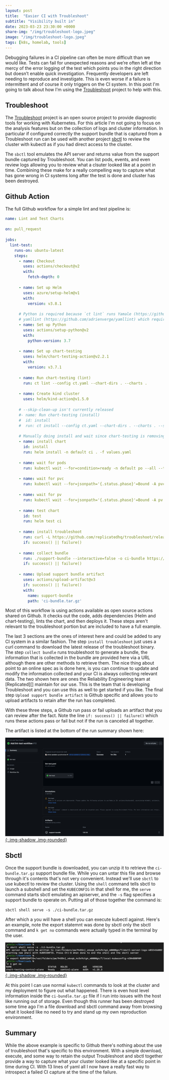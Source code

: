 ```yaml
---
layout: post
title:  "Easier CI with Troubleshoot"
subtitle: "Visibility built in"
date: 2023-03-23 23:30:00 +0000
share-img: "/img/troubleshoot-logo.jpeg"
image: "/img/troubleshoot-logo.jpeg"
tags: [k8s, homelab, tools]
---
```


Debugging failures in a CI pipeline can often be more difficult than we would like. Tests can fail for unexpected reasons and we’re often left at the mercy of the error logging of the test which points you in the right direction but doesn’t enable quick investigation. Frequently developers are left needing to reproduce and investigate. This is even worse if a failure is intermittent and of course it only triggers on the CI system. In this post I'm going to talk about how I'm using the [Troubleshoot][] project to help with this.

## Troubleshoot

The [Troubleshoot][] project is an open source project to provide diagnostic tools for working with Kubernetes. For this article I'm not going to focus on the analysis features but on the collection of logs and cluster information. In particular if configured correctly the support bundle that is captured from a Troubleshoot run can be used with another project [sbctl][] to review the cluster with kubectl as if you had direct access to the cluster.

The `sbctl` tool emulates the API server and returns value from the support bundle captured by Troubleshoot. You can list pods, events, and even review logs allowing you to review what a clsuter looked like at a point in time. Combining these make for a really compelling way to capture what has gone wrong in CI systems long after the test is done and cluster has been destroyed.

## Github Action

The full Github workflow for a simple lint and test pipeline is:

```yaml
name: Lint and Test Charts

on: pull_request

jobs:
  lint-test:
    runs-on: ubuntu-latest
    steps:
      - name: Checkout
        uses: actions/checkout@v2
        with:
          fetch-depth: 0

      - name: Set up Helm
        uses: azure/setup-helm@v1
        with:
          version: v3.8.1

      # Python is required because `ct lint` runs Yamale (https://github.com/23andMe/Yamale) and
      # yamllint (https://github.com/adrienverge/yamllint) which require Python
      - name: Set up Python
        uses: actions/setup-python@v2
        with:
          python-version: 3.7

      - name: Set up chart-testing
        uses: helm/chart-testing-action@v2.2.1
        with:
          version: v3.7.1

      - name: Run chart-testing (lint)
        run: ct lint --config ct.yaml --chart-dirs . --charts .

      - name: Create kind cluster
        uses: helm/kind-action@v1.5.0

      # --skip-clean-up isn't currently released
      #- name: Run chart-testing (install)
      #  id: install
      #  run: ct install --config ct.yaml --chart-dirs . --charts . --skip-clean-up

      # Manually doing install and wait since chart-testing is removing the cluster
      - name: install chart
        id: install
        run: helm install -n default ci . -f values.yaml

      - name: wait for pods
        run: kubectl wait --for=condition=ready -n default po --all --timeout=60s

      - name: wait for pvc
        run: kubectl wait --for=jsonpath='{.status.phase}'=Bound -A pvc --all --timeout=10s

      - name: wait for pv
        run: kubectl wait --for=jsonpath='{.status.phase}'=Bound -A pv --all --timeout=10s

      - name: test chart
        id: test
        run: helm test ci

      - name: install troubleshoot
        run: curl -L https://github.com/replicatedhq/troubleshoot/releases/latest/download/support-bundle_linux_amd64.tar.gz | tar xzvf -
        if: success() || failure()

      - name: collect bundle
        run: ./support-bundle --interactive=false -o ci-bundle https://raw.githubusercontent.com/replicatedhq/troubleshoot-specs/main/host/cluster-down.yaml https://raw.githubusercontent.com/replicatedhq/troubleshoot-specs/main/in-cluster/default.yaml 
        if: success() || failure()

      - name: Upload support bundle artifact
        uses: actions/upload-artifact@v3
        if: success() || failure()
        with:
          name: support-bundle
          path: 'ci-bundle.tar.gz'
```

Most of this workflow is using actions available as open source actions shared on Github. It checks out the code, adds dependencies (Helm and chart-testing), lints the chart, and then deploys it. These steps aren't relevant to the troubleshoot portion but are included to have a full example.

The last 3 sections are the ones of interest here and could be added to any CI system in a similar fashion. The step `install troubleshoot` just uses a curl command to download the latest release of the troubleshoot binary. The step `collect bundle` runs troubleshoot to generate a bundle, the information that is collected in the bundle are provided here via a URL although there are other methods to retrieve them. The nice thing about point to an online spec as is done here, is you can continue to update and modify the information collected and your CI is always collecting relevant data. The two shown here are ones the Reliability Engineering team at [Replicated][] maintain for our use. This is the team that is developing Troubleshoot and you can use this as well to get started if you like. The final step `Upload support bundle artifact` is Github specific and allows you to upload artifacts to retain after the run has completed.

With these three steps, a Github run pass or fail uploads an artifact that you can review after the fact. Note the line `if: success() || failure()` which runs these actions pass or fail but not if the run is canceled all together.

The artifact is listed at the bottom of the run summary shown here:

[![screenshot](/img/troubleshoot/screenshot.png){:.img-shadow .img-rounded}](/img/auth/authz_resources.png)

## Sbctl

Once the support bundle is downloaded, you can unzip it to retrieve the `ci-bundle.tar.gz` support bundle file. While you can untar this file and browse through it's contents that's not very convenient. Instead we'll use `sbctl` to use kubectl to review the cluster. Using the `shell` command tells sbctl to launch a subshell and set the `KUBECONFIG` in that shell for me, the `serve` command starts sbctl emulating an apiserver, and the `-s` flag specifies a support bundle to operate on. Putting all of those together the command is: 

`sbctl shell serve -s ./ci-bundle.tar.gz` 

After which a you will have a shell you can execute kubectl against. Here's an example, note the export statemnt was done by sbctl only the sbctl command and `k get no` commands were actually typed in the terminal by the user.

[![terminal](/img/troubleshoot/terminal.png){:.img-shadow .img-rounded}](/img/auth/authz_resources.png)

At this point I can use normal `kubectl` commands to look at the cluster and my deployment to figure out what happened. There is even host level information inside the `ci-bundle.tar.gz` file if I run into issues with the host like running out of storage. Even though this runner has been destroyed some time ago I'm a file download and sbctl command away from browsing what it looked like no need to try and stand up my own reproduction environment.

## Summary

While the above example is specific to Github there's nothing about the use of troubleshoot that's specific to this environment. With a simple download, execute, and some way to retain the output Troubleshoot and sbctl together provide a way to capture what your cluster looked like at a specific point in time during CI. With 13 lines of yaml all I now have a really fast way to introspect a failed CI capture at the time of the failure.

[Troubleshoot]: https://troubleshoot.sh
[sbctl]: https://github.com/replicatedhq/sbctl
[Replciated]: https://replicated.com
